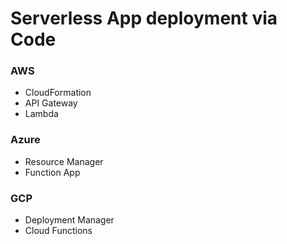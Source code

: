 # Serverless App deployment via Code

### AWS

- CloudFormation
- API Gateway
- Lambda

### Azure

- Resource Manager
- Function App

### GCP

- Deployment Manager
- Cloud Functions
